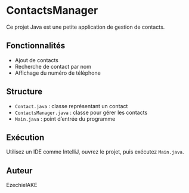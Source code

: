 # ContactsManager

Ce projet Java est une petite application de gestion de contacts.

## Fonctionnalités

- Ajout de contacts  
- Recherche de contact par nom  
- Affichage du numéro de téléphone  

## Structure

- `Contact.java` : classe représentant un contact  
- `ContactsManager.java` : classe pour gérer les contacts  
- `Main.java` : point d’entrée du programme  

## Exécution

Utilisez un IDE comme IntelliJ, ouvrez le projet, puis exécutez `Main.java`.

## Auteur

EzechielAKE
